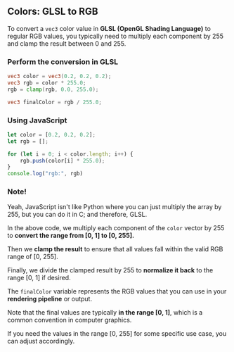 ## Colors: GLSL to RGB

To convert a `vec3` color value in **GLSL (OpenGL Shading Language)** to regular RGB values, you typically need to multiply each component by 255 and clamp the result between 0 and 255.

### Perform the conversion in GLSL

```glsl
vec3 color = vec3(0.2, 0.2, 0.2);
vec3 rgb = color * 255.0;
rgb = clamp(rgb, 0.0, 255.0);

vec3 finalColor = rgb / 255.0;
```

### Using JavaScript

```js
let color = [0.2, 0.2, 0.2];
let rgb = [];

for (let i = 0; i < color.length; i++) {
	rgb.push(color[i] * 255.0);
}
console.log("rgb:", rgb)
```

### Note!

Yeah, JavaScript isn't like Python where you can just multiply the array by 255, but you can do it in C; and therefore, GLSL.

In the above code, we multiply each component of the `color` vector by 255 to **convert the range from [0, 1] to [0, 255].** 

Then we **clamp the result** to ensure that all values fall within the valid RGB range of [0, 255].

Finally, we divide the clamped result by 255 to **normalize it back** to the range [0, 1] if desired.

The `finalColor` variable represents the RGB values that you can use in your **rendering pipeline** or output.

Note that the final values are typically **in the range [0, 1]**, which is a common convention in computer graphics.

If you need the values in the range [0, 255] for some specific use case, you can adjust accordingly.

<br>
